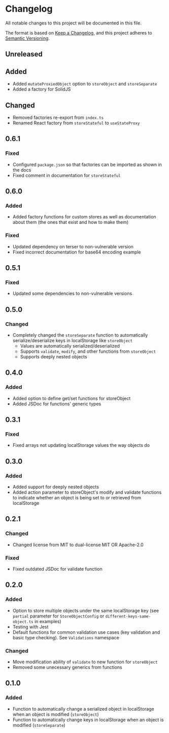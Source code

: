 # Changelog

All notable changes to this project will be documented in this file.

The format is based on [Keep a Changelog](https://keepachangelog.com/en/1.0.0/),
and this project adheres to [Semantic Versioning](https://semver.org/spec/v2.0.0.html).

## Unreleased

## Added

- Added `mutateProxiedObject` option to `storeObject` and `storeSeparate`
- Added a factory for SolidJS

## Changed

- Removed factories re-export from `index.ts`
- Renamed React factory from `storeStateful` to `useStateProxy`

## 0.6.1

### Fixed

- Configured `package.json` so that factories can be imported as shown in the docs
- Fixed comment in documentation for `storeStateful`

## 0.6.0

### Added

- Added factory functions for custom stores as well as documentation about them
  (the ones that exist and how to make them)

### Fixed

- Updated dependency on terser to non-vulnerable version
- Fixed incorrect documentation for base64 encoding example

## 0.5.1

### Fixed

- Updated some dependencies to non-vulnerable versions

## 0.5.0

### Changed

- Completely changed the `storeSeparate` function
  to automatically serialize/deserialize keys in localStorage like `storeObject`
  - Values are automatically serialized/deserialized
  - Supports `validate`, `modify`, and other functions from `storeObject`
  - Supports deeply nested objects

## 0.4.0

### Added

- Added option to define get/set functions for storeObject
- Added JSDoc for functions' generic types

## 0.3.1

### Fixed

- Fixed arrays not updating localStorage values the way objects do

## 0.3.0

### Added

- Added support for deeply nested objects
- Added action parameter to storeObject's modify and validate functions to indicate whether an object
  is being set to or retrieved from localStorage

## 0.2.1

### Changed

- Changed license from MIT to dual-license MIT OR Apache-2.0

### Fixed

- Fixed outdated JSDoc for validate function

## 0.2.0

### Added

- Option to store multiple objects under the same localStorage key (see `partial` parameter for `StoreObjectConfig`
  or `different-keys-same-object.ts` in examples)
- Testing with Jest
- Default functions for common validation use cases (key validation and basic type checking).
  See `Validations` namespace

### Changed

- Move modification ability of `validate` to new function for `storeObject`
- Removed some unecessary generics from functions

## 0.1.0

### Added

- Function to automatically change a serialized object in localStorage when an object is modified (`storeObject`)
- Function to automatically change keys in localStorage when an object is modified (`storeSeparate`)
